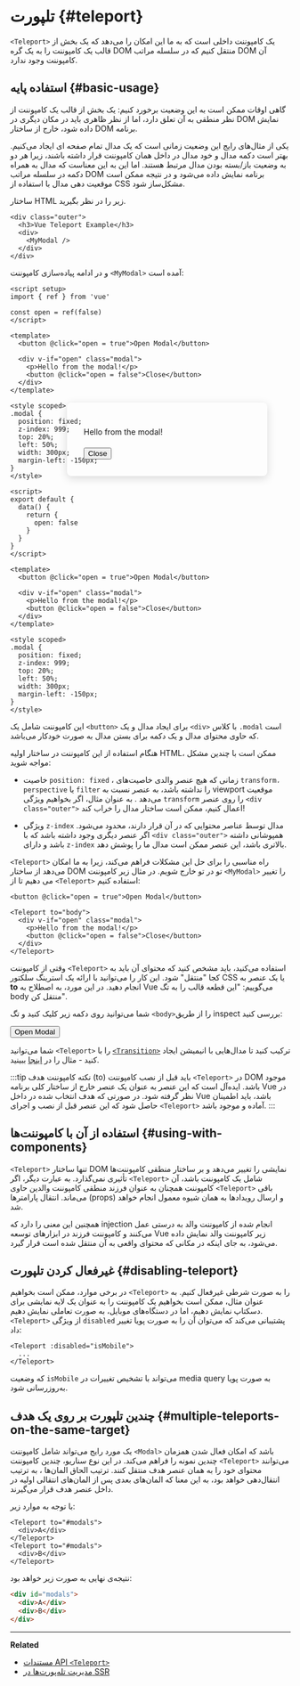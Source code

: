 # تلپورت {#teleport}

 <VueSchoolLink href="https://vueschool.io/lessons/vue-3-teleport" title="Free Vue.js Teleport Lesson"/>

`<Teleport>` یک کامپوننت داخلی است که به ما این امکان را می‌دهد که یک بخش از قالب یک کامپوننت را به یک گره DOM منتقل کنیم که در سلسله مراتب DOM آن کامپوننت وجود ندارد.

## استفاده پایه {#basic-usage}

گاهی اوقات ممکن است به این وضعیت برخورد کنیم: یک بخش از قالب یک کامپوننت از نظر منطقی به آن تعلق دارد، اما از نظر ظاهری باید در مکان دیگری در DOM نمایش داده شود، خارج از ساختار DOM برنامه.

یکی از مثال‌های رایج این وضعیت زمانی است که یک مدال تمام صفحه ای ایجاد می‌کنیم. بهتر است دکمه مدال و خود مدال در داخل همان کامپوننت قرار داشته باشند، زیرا هر دو به وضعیت باز/بسته بودن مدال مرتبط هستند. اما این به این معناست که مدال به همراه دکمه در سلسله مراتب DOM برنامه نمایش داده می‌شود و در نتیجه ممکن است موقعیت دهی مدال با استفاده از CSS مشکل‌ساز شود.

ساختار HTML زیر را در نظر بگیرید.

```vue-html
<div class="outer">
  <h3>Vue Teleport Example</h3>
  <div>
    <MyModal />
  </div>
</div>
```

و در ادامه پیاده‌سازی کامپوننت `<MyModal>` آمده است:

<div class="composition-api">

```vue
<script setup>
import { ref } from 'vue'

const open = ref(false)
</script>

<template>
  <button @click="open = true">Open Modal</button>

  <div v-if="open" class="modal">
    <p>Hello from the modal!</p>
    <button @click="open = false">Close</button>
  </div>
</template>

<style scoped>
.modal {
  position: fixed;
  z-index: 999;
  top: 20%;
  left: 50%;
  width: 300px;
  margin-left: -150px;
}
</style>
```

</div>
<div class="options-api">

```vue
<script>
export default {
  data() {
    return {
      open: false
    }
  }
}
</script>

<template>
  <button @click="open = true">Open Modal</button>

  <div v-if="open" class="modal">
    <p>Hello from the modal!</p>
    <button @click="open = false">Close</button>
  </div>
</template>

<style scoped>
.modal {
  position: fixed;
  z-index: 999;
  top: 20%;
  left: 50%;
  width: 300px;
  margin-left: -150px;
}
</style>
```

</div>

این کامپوننت شامل یک `<button>` برای ایجاد مدال و یک `<div>` با کلاس `.modal` است که حاوی محتوای مدال و یک دکمه برای بستن مدال به صورت خودکار می‌باشد.

هنگام استفاده از این کامپوننت در ساختار اولیه HTML، ممکن است با چندین مشکل مواجه شوید:

- خاصیت `position: fixed` ، زمانی که هیچ عنصر والدی خاصیت‌های `transform،` `perspective` یا `filter`  را نداشته باشد، به عنصر نسبت به  viewport موقعیت می‌دهد . به عنوان مثال، اگر بخواهیم ویژگی‌ `transform` را روی عنصر  `<div class="outer">` اعمال کنیم، ممکن است  ساختار مدال را خراب کند!

- ویژگی `z-index` مدال توسط عناصر محتوایی که در آن قرار دارند، محدود می‌شود. اگر عنصر دیگری وجود داشته باشد که با `<div class="outer">` همپوشانی داشته باشد و دارای `z-index` بالاتری باشد، این عنصر ممکن است مدال ما را پوشش دهد.

`<Teleport>` راه مناسبی را برای حل این مشکلات فراهم می‌کند، زیرا به ما امکان می‌دهد از ساختار DOM تو در تو خارج شویم. در مثال زیر کامپوننت `<MyModal>` را تغییر می دهیم تا از `<Teleport>` استفاده کنیم:

```vue-html{3,8}
<button @click="open = true">Open Modal</button>

<Teleport to="body">
  <div v-if="open" class="modal">
    <p>Hello from the modal!</p>
    <button @click="open = false">Close</button>
  </div>
</Teleport>
```

وقتی از کامپوننت `<Teleport>` استفاده می‌کنید، باید مشخص کنید که محتوای آن باید به کجا "منتقل" شود. این کار را می‌توانید با ارائه یک استرینگ سلکتور CSS یا یک عنصر  به **to** انجام دهید. در این مورد، به اصطلاح به Vue می‌گوییم: "این قطعه قالب را به تگ body منتقل کن".

شما می‌توانید روی دکمه زیر کلیک کنید و تگ `<body>`را از طریق inspect بررسی کنید:

<script setup>
import { ref } from 'vue'
const open = ref(false)
</script>

<div class="demo">
  <button @click="open = true">Open Modal</button>
  <ClientOnly>
    <Teleport to="body">
      <div v-if="open" class="demo modal-demo">
        <p style="margin-bottom:20px">Hello from the modal!</p>
        <button @click="open = false">Close</button>
      </div>
    </Teleport>
  </ClientOnly>
</div>

<style>
.modal-demo {
  position: fixed;
  z-index: 999;
  top: 20%;
  left: 50%;
  width: 300px;
  margin-left: -150px;
  background-color: var(--vt-c-bg);
  padding: 30px;
  border-radius: 8px;
  box-shadow: 0 4px 16px rgba(0, 0, 0, 0.15);
}
</style>

شما می‌توانید `<Teleport>` را با [`<Transition>`](./transition) ترکیب کنید تا مدال‌هایی با انیمیشن ایجاد کنید - مثال را در [اینجا](/examples/#modal) ببینید. 

:::tip نکته
کامپوننت هدف (to) باید قبل از نصب کامپوننت `<Teleport>` در DOM موجود باشد. ایده‌آل است که این عنصر به عنوان یک عنصر خارج از ساختار کلی برنامه Vue در نظر گرفته شود. در صورتی که هدف انتخاب شده در داخل Vue باشد، باید اطمینان حاصل شود که این عنصر قبل از نصب و اجرای `<Teleport>` آماده و موجود باشد.
:::

## استفاده از آن با کامپوننت‌ها {#using-with-components}


`<Teleport>` تنها ساختار DOM نمایشی را تغییر می‌دهد و بر ساختار منطقی کامپوننت‌ها تأثیری نمی‌گذارد. به عبارت دیگر، اگر `<Teleport>` شامل یک کامپوننت باشد، آن کامپوننت همچنان به عنوان فرزند منطقی کامپوننت والدین حاوی `<Teleport>` باقی می‌ماند. انتقال پارامترها (props) و ارسال رویدادها به همان شیوه معمول انجام خواهد شد.

همچنین این معنی را دارد که injection انجام شده از کامپوننت والد به درستی عمل می‌کنند و کامپوننت فرزند در ابزارهای توسعه Vue زیر کامپوننت والد نمایش داده می‌شود، به جای اینکه در مکانی که محتوای واقعی به آن منتقل شده است قرار گیرد.

## غیرفعال کردن تلپورت {#disabling-teleport}

در برخی موارد، ممکن است بخواهیم `<Teleport>` را به صورت شرطی غیرفعال کنیم. به عنوان مثال، ممکن است بخواهیم یک کامپوننت را به عنوان یک لایه نمایشی برای دسکتاپ نمایش دهیم، اما در دستگاه‌های موبایل، به صورت تعاملی نمایش دهیم. `<Teleport>` از ویژگی `disabled` پشتیبانی می‌کند که می‌توان آن را به صورت پویا تغییر داد:

```vue-html
<Teleport :disabled="isMobile">
  ...
</Teleport>
```

که وضعیت `isMobile` می‌تواند با تشخیص تغییرات در media query  به صورت پویا به‌روزرسانی شود.

## چندین تلپورت بر روی یک هدف {#multiple-teleports-on-the-same-target}

یک مورد رایج می‌تواند شامل کامپوننت `<Modal>` باشد که امکان فعال شدن همزمان چندین نمونه را فراهم می‌کند.  در این نوع سناریو، چندین کامپوننت `<Teleport>` می‌توانند محتوای خود را به همان عنصر هدف منتقل کنند. ترتیب الحاق المان‌ها ، به ترتیب انتقال‌دهی خواهد بود، به این معنا که المان‌های بعدی پس از المان‌های انتقالی اولیه در داخل عنصر هدف قرار می‌گیرند.

با توجه به موارد زیر:

```vue-html
<Teleport to="#modals">
  <div>A</div>
</Teleport>
<Teleport to="#modals">
  <div>B</div>
</Teleport>
```

نتیجه‌ی نهایی به صورت زیر خواهد بود:

```html
<div id="modals">
  <div>A</div>
  <div>B</div>
</div>
```

---

**Related**

- [مستندات API `<Teleport>`](/api/built-in-components#teleport)
- [مدیریت تله‌پورت‌ها در SSR](/guide/scaling-up/ssr#teleports)
